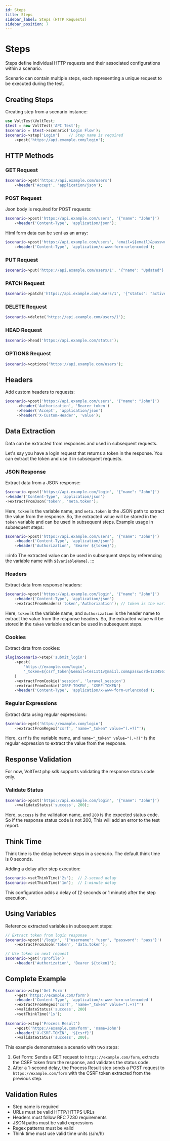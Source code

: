 ```yaml
---
id: Steps
title: Steps
sidebar_label: Steps (HTTP Requests)
sidebar_position: 7
---
```


# Steps

Steps define individual HTTP requests and their associated configurations within a scenario.

Scenario can contain multiple steps, each representing a unique request to be executed during the test.


## Creating Steps
Creating step from a scenario instance:
```php
use VoltTest\VoltTest;
$test = new VoltTest('API Test');
$scenario = $test->scenario('Login Flow');
$scenario->step('Login')    // Step name is required
    ->post('https://api.example.com/login');
```

## HTTP Methods

### GET Request
```php
$scenario->get('https://api.example.com/users')
    ->header('Accept', 'application/json');
```

### POST Request
Json body is required for POST requests:
```php
$scenario->post('https://api.example.com/users', '{"name": "John"}')
    ->header('Content-Type', 'application/json');
```
Html form data can be sent as an array:
```php
$scenario->post('https://api.example.com/users', 'email=${email}&password=${password}')
    ->header('Content-Type', 'application/x-www-form-urlencoded');
```

### PUT Request
```php
$scenario->put('https://api.example.com/users/1', '{"name": "Updated"}');
```
### PATCH Request
```php
$scenario->patch('https://api.example.com/users/1', '{"status": "active"}');
```
### DELETE Request
```php
$scenario->delete('https://api.example.com/users/1');
```
### HEAD Request
```php
$scenario->head('https://api.example.com/status');
```
### OPTIONS Request
```php
$scenario->options('https://api.example.com/users');
```

## Headers

Add custom headers to requests:
```php
$scenario->post('https://api.example.com/users', '{"name": "John"}')
     ->header('Authorization', 'Bearer token')
     ->header('Accept', 'application/json')
     ->header('X-Custom-Header', 'value');
```

## Data Extraction
Data can be extracted from responses and used in subsequent requests.

Let's say you have a login request that returns a token in the response. You can extract the token and use it in subsequent requests.

### JSON Response
Extract data from a JSON response:
```php
$scenario->post('https://api.example.com/login', '{"name": "John"}')
->header('Content-Type', 'application/json')
->extractFromJson('token', 'meta.token');
```
Here, `token` is the variable name, and `meta.token` is the JSON path to extract the value from the response.
So, the extracted value will be stored in the `token` variable and can be used in subsequent steps.
Example usage in subsequent steps:
```php
$scenario->post('https://api.example.com/users', '{"name": "John"}')
    ->header('Content-Type', 'application/json')
    ->header('Authorization', 'Bearer ${token}');
```
:::info
The extracted value can be used in subsequent steps by referencing the variable name with `${variableName}`.
:::

### Headers
Extract data from response headers:
```php
$scenario->post('https://api.example.com/login', '{"name": "John"}')
    ->header('Content-Type', 'application/json')
    ->extractFromHeaders('token','Authorization'); // token is the variable name and Authorization is the header name
```
Here, `token` is the variable name, and `Authorization` is the header name to extract the value from the response headers.
So, the extracted value will be stored in the `token` variable and can be used in subsequent steps.

### Cookies
Extract data from cookies:
```php
$loginScenario->step('submit_login')
    ->post(
        'https://example.com/login',
        '_token=${csrf_token}&email=tes11t1v@mai1l.com&password=12345678'
    )
    ->extractFromCookie('session', 'laravel_session')
    ->extractFromCookie('XSRF-TOKEN', 'XSRF-TOKEN')
    ->header('Content-Type', 'application/x-www-form-urlencoded');
```

### Regular Expressions
Extract data using regular expressions:
```php
$scenario->get('https://example.com/login')
    ->extractFromRegex('csrf', 'name="_token" value="(.+?)"');
```
Here, `csrf` is the variable name, and `name="_token" value="(.+?)"` is the regular expression to extract the value from the response.

## Response Validation
For now, VoltTest php sdk supports validating the response status code only.

### Validate Status
```php
$scenario->post('https://api.example.com/login', '{"name": "John"}')
    ->validateStatus('success', 200);
```
Here, `success` is the validation name, and `200` is the expected status code.
So if the response status code is not 200, This will add an error to the test report.

## Think Time
Think time is the delay between steps in a scenario.
The default think time is 0 seconds.

Adding a delay after step execution:
```php
$scenario->setThinkTime('2s');  // 2-second delay
$scenario->setThinkTime('1m');  // 1-minute delay
```
This configuration adds a delay of (2 seconds or 1 minute) after the step execution.


## Using Variables
Reference extracted variables in subsequent steps:
```php
// Extract token from login response
$scenario->post('/login', '{"username": "user", "password": "pass"}')
    ->extractFromJson('token', 'data.token');

// Use token in next request
$scenario->get('/profile')
    ->header('Authorization', 'Bearer ${token}');
```

## Complete Example

```php
$scenario->step('Get Form')
    ->get('https://example.com/form')
    ->header('Content-Type', 'application/x-www-form-urlencoded')
    ->extractFromRegex('csrf', 'name="_token" value="(.+?)"')
    ->validateStatus('success', 200)
    ->setThinkTime('1s');
    
$scenario->step('Process Result')
    ->post('https://example.com/form', 'name=John')
    ->header('X-CSRF-TOKEN', '${csrf}')
    ->validateStatus('success', 200);
```
This example demonstrates a scenario with two steps:
1. Get Form: Sends a GET request to `https://example.com/form`, extracts the CSRF token from the response, and validates the status code.
2. After a 1-second delay, the Process Result step sends a POST request to `https://example.com/form` with the CSRF token extracted from the previous step.


## Validation Rules
- Step name is required
- URLs must be valid HTTP/HTTPS URLs
- Headers must follow RFC 7230 requirements
- JSON paths must be valid expressions
- Regex patterns must be valid
- Think time must use valid time units (s/m/h)


